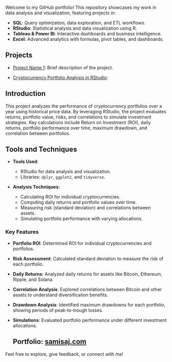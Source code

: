 Welcome to my GitHub portfolio! This repository showcases my work in data analysis and visualization, featuring projects in:
- **SQL**: Query optimization, data exploration, and ETL workflows.
- **RStudio**: Statistical analysis and data visualization using R.
- **Tableau & Power BI**: Interactive dashboards and business intelligence.
- **Excel**: Advanced analytics with formulas, pivot tables, and dashboards.

## Projects
- [Project Name 1](link): Brief description of the project.

- [Cryptocurrency Portfolio Analysis in RStudio](link):

## Introduction
This project analyzes the performance of cryptocurrency portfolios over a year using historical price data. By leveraging RStudio, the project evaluates returns, portfolio value, risks, and correlations to simulate investment strategies. Key calculations include Return on Investment (ROI), daily returns, portfolio performance over time, maximum drawdown, and correlation between portfolios.

## Tools and Techniques

- **Tools Used**:
  - RStudio for data analysis and visualization.
  - Libraries: `dplyr`, `ggplot2`, and `tidyverse`.

- **Analysis Techniques**:
  - Calculating ROI for individual cryptocurrencies.
  - Computing daily returns and portfolio values over time.
  - Measuring risk (standard deviation) and correlations between assets.
  - Simulating portfolio performance with varying allocations.

### Key Features

- **Portfolio ROI**: Determined ROI for individual cryptocurrencies and portfolios.
- **Risk Assessment**: Calculated standard deviation to measure the risk of each portfolio.
- **Daily Returns**: Analyzed daily returns for assets like Bitcoin, Ethereum, Ripple, and Solana.
- **Correlation Analysis**: Explored correlations between Bitcoin and other assets to understand diversification benefits.
- **Drawdown Analysis**: Identified maximum drawdowns for each portfolio, showing periods of peak-to-trough losses.
- **Simulations**: Evaluated portfolio performance under different investment allocations. 


  ## Portfolio: [samisaj.com](https://www.samisaj.com)

Feel free to explore, give feedback, or connect with me!

